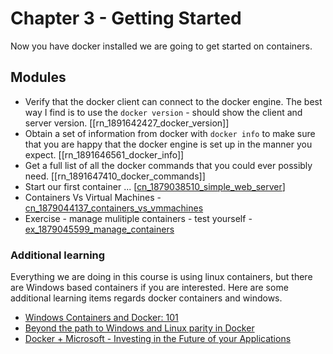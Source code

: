 # Chapter 3 - Getting Started
Now you have docker installed we are going to get started on containers. 

## Modules 
- Verify that the docker client can connect to the docker engine. The best way I find is to use the `docker version` - should show the client and server version. [[rn_1891642427_docker_version]]
- Obtain a set of information from docker with `docker info` to make sure that you are happy that the docker engine is set up in the manner you expect. [[rn_1891646561_docker_info]]
- Get a full list of all the docker commands that you could ever possibly need. [[rn_1891647410_docker_commands]]
- Start our first container ... [[cn_1879038510_simple_web_server](cn_1879038510_simple_web_server.md)]
- Containers Vs Virtual Machines - [cn_1879044137_containers_vs_vmmachines](cn_1879044137_containers_vs_vmmachines.md)
- Exercise - manage mulitiple containers - test yourself - [ex_1879045599_manage_containers](ex_1879045599_manage_containers.md)

### Additional learning 
Everything we are doing in this course is using linux containers, but there are Windows based containers if you are interested. Here are some additional learning items regards docker containers and windows. 
- [Windows Containers and Docker: 101](https://www.youtube.com/watch?v=066-9yw8-7c)
- [ Beyond  the path to Windows and Linux parity in Docker](https://www.youtube.com/watch?v=4ZY_4OeyJsw)
- [Docker + Microsoft - Investing in the Future of your Applications](https://www.youtube.com/watch?v=QASAqcuuzgI)